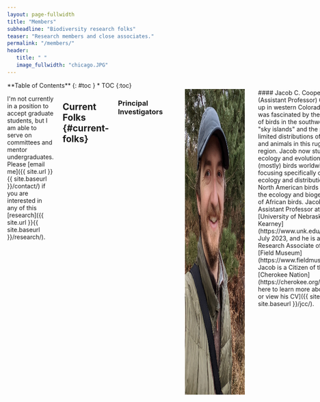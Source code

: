 ```yaml
---
layout: page-fullwidth
title: "Members"
subheadline: "Biodiversity research folks"
teaser: "Research members and close associates."
permalink: "/members/"
header:
   title: " "
   image_fullwidth: "chicago.JPG"
---
```

<div class="row">
<div class="medium-4 medium-push-8 columns" markdown="1">
<div class="panel radius" markdown="1">
**Table of Contents**
{: #toc }
*  TOC
{:toc}
</div>
</div><!-- /.medium-4.columns -->

<div class="medium-8 medium-pull-4 columns" markdown="1">

I'm not currently in a position to accept graduate students, but I am able to serve on committees and mentor undergraduates. Please [email me]({{ site.url }}{{ site.baseurl }}/contact/) if you are interested in any of this [research]({{ site.url }}{{ site.baseurl }}/research/).
	
## Current Folks   {#current-folks}

### Principal Investigators
<br>

<img align="left" src="/images/cooper.jpg" alt="cooper" width="140" hspace="10"/>
#### Jacob C. Cooper (Assistant Professor)
Growing up in western Colorado, Jacob was fascinated by the diversity of birds in the southwestern "sky islands" and the patchy, limited distributions of plants and animals in this rugged region. Jacob now studies the ecology and evolution of (mostly) birds worldwide, focusing specifically on the ecology and distribution of North American birds and on the ecology and biogeography of African birds. Jacob is an Assistant Professor at the [University of Nebraska at Kearney](https://www.unk.edu/) since July 2023, and he is a Research Associate of the [Field Museum](https://www.fieldmuseum.org). Jacob is a Citizen of the [Cherokee Nation](https://cherokee.org/). [Click here to learn more about Jacob or view his CV]({{ site.url }}{{ site.baseurl }}/jcc/).
<br><br>

<img align="left" src="/images/eidem.jpg" alt="eidem" width="140" hspace="10"/>
#### Nate Eidem (Lecturer)
A recent convert to collecting bird-related data, Nate is a geographer by trade. He is especially interested in the relationships between river basins and the people, flora, and fauna that inhabit them. Equally adept at ArcGIS and wrestling, Nate has had a varied career that leaves him uniquely capable to tackle biodiversity related research questions. Nate is a Lecturer at the [University of Nebraska at Kearney](https://www.unk.edu/).

--------

### Graduate Students
<br>

<img align="left" src="/images/eugene.jpeg" alt="huryn" width="140" hspace="10">
#### Eugene Huryn

Eugene is broadly interested in species ecology and diversification, especially as it relates to the evolution of diversity on earth. Eugene's research will focus on disentangling the dynamics of contact zones between closely related species in Nebraska. Eugene is a native of both Alberta and Alabama, having completed his undergraduate degree at the [University of Alabama](https://www.ua.edu/).

--------

### Undergrads
<br>

#### Darcey Lindsey
Darcey is an undergraduate who is interested in wildlife and ecology. She is working on studying the contact zone between different populations of birds in the Great Plains, namely [*Pipilo*](https://en.wikipedia.org/wiki/Pipilo) towhees in the Nebraska Sandhills.

#### Daniel Flint
Intrigued by the dynamics of species' distributions near around his home in the Sandhills, Daniel will be working on niche ecology of birds that reach the edge of their range in Nebraska. New to ornithology (and still deciding on his future career path), he's working on honing his skills with photography and sound recording with the birds of the Great Plains.

#### Mike Roffman
Interested in historical dynamics of birds, Mike will be working with folks at the UNK library to digitize historical ornithological information and make it available for public use. He will use these data in his research to help understand how the avian landscape of Nebraska has changed through time.

<img align="left" src="/images/peggy2.jpg" alt="peggy" width="140" hspace="10"/>
#### Peggy Huss
Interested in genetics and understanding relationships, Peggy will be working on an extensive database of East African bird genomes. Her work will help uncover the evolutionary relationships across the sky islands of the Lacustrine Rift, and help us better understand the diversity of the region.

--------
--------
	
## Past Folks   {#past-folks}

### Undergraduates
<br>

<img align="left" src="/images/maddie_cropped_resize.jpeg" alt="maddie" width="140" hspace="10">
#### Maddie Bengston
Maddie (UNK class of 2024) is known for her wide range of class and research experiences on her journey towards becoming a dermatologist. Using field surveys and computer modeling, Maddie worked towards improving our understanding of nocturnal bird distributions within the state of Nebraska.

<img align="left" src="/images/josh_bell.jpeg" alt="josh" width="140" hspace="10"/>
#### Josh G. Bell
Josh is broadly interested in ecology and conservation, and blends his holistic views of nature with hands-on and theoretical research. Josh was awarded a [K-INBRE Summer Scholar](https://www.k-inbre.org/) grant in 2023 to study the distribution of [Chihuahuan Meadowlarks *Sturnella lilianae*](https://en.wikipedia.org/wiki/Chihuahuan_meadowlark) in the grasslands of the southwestern United States. Josh is currently an undergrad at [Haskell Indian Nations University](https://www.haskell.edu/).

#### Mélusine Velde
Mélusine is broadly interested in conservation and biodiversity. Equally at home in the US and France, Mélusine has worked on a variety of projects on three continents, and her [undergraduate thesis](https://doi.org/10.1101/2023.01.13.523331) focused on testing the predictions of ecological niche models in Costa Rica. Mélusine completed a Masters at Imperial College, Silwood Park, and currently works for the [Cheshire Wildlife Trust](https://www.cheshirewildlifetrust.org.uk/) in the United Kingdom.
<br><br>
	
<img align="left" src="/images/sara.jpg" alt="sara" width="140" hspace="10"/>
#### Sara Velásquez Restrepo
Sara is broadly interested in biodiversity and conservation, and enjoys birding and traveling. Her undergraduate thesis focused on studying ecological niche diversity in cotingas in South America. Sara is currently pursuing a Masters at the Universidad EAFIT in Medellín working on methods to use environmental DNA to detect rare taxa. She was recently awarded a Fulbright Fellowship to pursue a PhD at Louisiana State University in the United States.
<br><br>
	
--------
--------
	
## Other Members   {#other-members}
<br>

<img align="left" src="/images/gracie.jpg" alt="gracie" width="140" hspace="10"/>
#### Gracie Lou Cooper
Gracie is particularly interested in the temporal ecology of rabbits, squirrels, and opossums in her yard. She also studies physics related to spherical objects, particularly when these objects are thrown at high speed.
